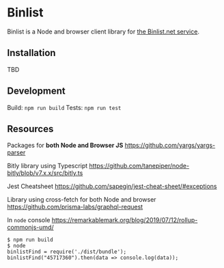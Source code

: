 # Binlist

Binlist is a Node and browser client library for [the Binlist.net service](https://binlist.net).

## Installation

TBD

## Development

Build: `npm run build`
Tests: `npm run test`

## Resources

Packages for **both Node and Browser JS**
https://github.com/yargs/yargs-parser

Bitly library using Typescript
https://github.com/tanepiper/node-bitly/blob/v7.x.x/src/bitly.ts

Jest Cheatsheet
https://github.com/sapegin/jest-cheat-sheet/#exceptions

Library using cross-fetch for both Node and browser
https://github.com/prisma-labs/graphql-request

In `node` console
https://remarkablemark.org/blog/2019/07/12/rollup-commonjs-umd/

```
$ npm run build
$ node
binlistFind = require('./dist/bundle');
binlistFind("45717360").then(data => console.log(data));
```
